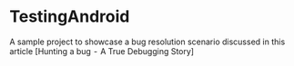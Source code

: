# TestingAndroid

A sample project to showcase a bug resolution scenario discussed in this article [Hunting a bug  -  A True Debugging Story]
